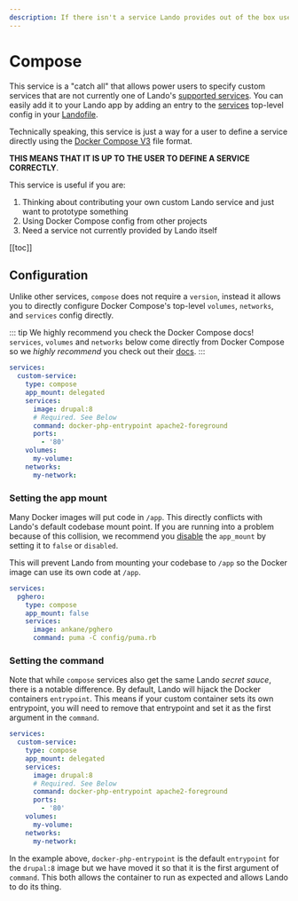 ```yaml
---
description: If there isn't a service Lando provides out of the box use this to add any other Docker image using Docker Compose syntax.
---
```


# Compose

This service is a "catch all" that allows power users to specify custom services that are not currently one of Lando's [supported services](./../config/services.md). You can easily add it to your Lando app by adding an entry to the [services](./../config/services.md) top-level config in your [Landofile](./../config/lando.md).

Technically speaking, this service is just a way for a user to define a service directly using the [Docker Compose V3](https://docs.docker.com/compose/compose-file/) file format.

**THIS MEANS THAT IT IS UP TO THE USER TO DEFINE A SERVICE CORRECTLY**.

This service is useful if you are:

1. Thinking about contributing your own custom Lando service and just want to prototype something
2. Using Docker Compose config from other projects
3. Need a service not currently provided by Lando itself

[[toc]]

## Configuration

Unlike other services, `compose` does not require a `version`, instead it allows you to directly configure Docker Compose's top-level `volumes`, `networks`, and `services` config directly.

::: tip We highly recommend you check the Docker Compose docs!
`services`, `volumes` and `networks` below come directly from Docker Compose so we *highly recommend* you check out their [docs](https://docs.docker.com/compose/compose-file/).
:::

```yaml
services:
  custom-service:
    type: compose
    app_mount: delegated
    services:
      image: drupal:8
      # Required. See Below
      command: docker-php-entrypoint apache2-foreground
      ports:
        - '80'
    volumes:
      my-volume:
    networks:
      my-network:
```

### Setting the app mount

Many Docker images will put code in `/app`. This directly conflicts with Lando's default codebase mount point. If you are running into a problem because of this collision, we recommend you [disable](./services.md#app-mount) the `app_mount` by setting it to `false` or `disabled`.

This will prevent Lando from mounting your codebase to `/app` so the Docker image can use its own code at `/app`.

```yaml
services:
  pghero:
    type: compose
    app_mount: false
    services:
      image: ankane/pghero
      command: puma -C config/puma.rb
```


### Setting the command

Note that while `compose` services also get the same Lando *secret sauce*, there is a notable difference. By default, Lando will hijack the Docker containers `entrypoint`. This means if your custom container sets its own entrypoint, you will need to remove that entrypoint and set it as the first argument in the `command`.

```yaml
services:
  custom-service:
    type: compose
    app_mount: delegated
    services:
      image: drupal:8
      # Required. See Below
      command: docker-php-entrypoint apache2-foreground
      ports:
        - '80'
    volumes:
      my-volume:
    networks:
      my-network:
```

In the example above, `docker-php-entrypoint` is the default `entrypoint` for the `drupal:8` image but we have moved it so that it is the first argument of `command`. This both allows the container to run as expected and allows Lando to do its thing.


<RelatedGuides tag="Compose"/>

